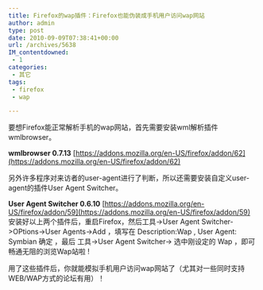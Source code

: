 ```yaml
---
title: Firefox的wap插件：Firefox也能伪装成手机用户访问wap网站
author: admin
type: post
date: 2010-09-09T07:38:41+00:00
url: /archives/5638
IM_contentdowned:
 - 1
categories:
 - 其它
tags:
 - firefox
 - wap

---
```

要想Firefox能正常解析手机的wap网站，首先需要安装wml解析插件wmlbrowser。

**wmlbrowser 0.7.13** [https://addons.mozilla.org/en-US/firefox/addon/62](https://addons.mozilla.org/en-US/firefox/addon/62)

另外许多程序对来访者的user-agent进行了判断，所以还需要安装自定义user-agent的插件User Agent Switcher。

**User Agent Switcher 0.6.10** [https://addons.mozilla.org/en-US/firefox/addon/59](https://addons.mozilla.org/en-US/firefox/addon/59) 安装好以上两个插件后，重启Firefox，然后工具->User Agent Switcher->OPtions->User Agents->Add ，填写在 Description:Wap , User Agent: Symbian 确定 ，最后 工具->User Agent Switcher-> 选中刚设定的 Wap ，即可畅通无阻的浏览Wap站啦 !

用了这些插件后，你就能模拟手机用户访问wap网站了（尤其对一些同时支持WEB/WAP方式的论坛有用）！
